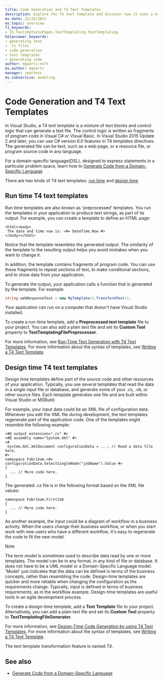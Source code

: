 ```yaml
---
title: Code Generation and T4 Text Templates
description: Explore the T4 text template and discover how it uses a mixture of text blocks and control logic to generate a text file in Visual Studio.
ms.date: 12/28/2021
ms.topic: overview
f1_keywords:
- VS.ToolsOptionsPages.TextTemplating.TextTemplating
helpviewer_keywords:
- generating text
- .tt files
- code generation
- text templates
- generating code
author: mgoertz-msft
ms.author: mgoertz
manager: jmartens
ms.subservice: modeling
---
```

# Code Generation and T4 Text Templates


In Visual Studio, a *T4 text template* is a mixture of text blocks and control logic that can generate a text file. The control logic is written as fragments of program code in Visual C# or Visual Basic. In Visual Studio 2015 Update 2 and later, you can use C# version 6.0 features in T4 templates directives. The generated file can be text, such as a web page, or a resource file, or program source code in any language.

For a domain-specific language(DSL), designed to express statements in a particular problem space, learn how to [Generate Code from a Domain-Specific Language](../modeling/generating-code-from-a-domain-specific-language.md)

There are two kinds of T4 text templates: [run time](#run-time-t4-text-templates) and [design time](#design-time-t4-text-templates)

## Run time T4 text templates

Run time templates are also known as 'preprocessed' templates. You run the templates in your application to produce text strings, as part of its output. For example, you can create a template to define an HTML page:

```
<html><body>
 The date and time now is: <#= DateTime.Now #>
</body></html>
```

Notice that the template resembles the generated output. The similarity of the template to the resulting output helps you avoid mistakes when you want to change it.

In addition, the template contains fragments of program code. You can use these fragments to repeat sections of text, to make conditional sections, and to show data from your application.

To generate the output, your application calls a function that is generated by the template. For example:

```csharp
string webResponseText = new MyTemplate().TransformText();
```

Your application can run on a computer that doesn't have Visual Studio installed.

To create a run-time template, add a **Preprocessed text template** file to your project. You can also add a plain text file and set its **Custom Tool** property to **TextTemplatingFilePreprocessor**.

For more information, see [Run-Time Text Generation with T4 Text Templates](../modeling/run-time-text-generation-with-t4-text-templates.md). For more information about the syntax of templates, see [Writing a T4 Text Template](../modeling/writing-a-t4-text-template.md).

## Design time T4 text templates

Design time templates define part of the source code and other resources of your application. Typically, you use several templates that read the data in a single input file or database, and generate some of your *.cs*, *.vb*, or other source files. Each template generates one file and are built within Visual Studio or MSBuild.

For example, your input data could be an XML file of configuration data. Whenever you edit the XML file during development, the text templates regenerate part of the application code. One of the templates might resemble the following example:

```
<#@ output extension=".cs" #>
<#@ assembly name="System.Xml" #>
<#
 System.Xml.XmlDocument configurationData = ...; // Read a data file here.
#>
namespace Fabrikam.<#= configurationData.SelectSingleNode("jobName").Value #>
{
  ... // More code here.
}
```

The generated *.cs* file is in the following format based on the XML file values:

```
namespace Fabrikam.FirstJob
{
  ... // More code here.
}
```

As another example, the input could be a diagram of workflow in a business activity. When the users change their business workflow, or when you start work with new users who have a different workflow, it's easy to regenerate the code to fit the new model.

> [!NOTE]
> The term *model* is sometimes used to describe data read by one or more templates. The model can be in any format, in any kind of file or database. It does not have to be a UML model or a Domain-Specific Language model. 'Model' just indicates that the data can be defined in terms of the business concepts, rather than resembling the code.
Design-time templates are quicker and more reliable when changing the configuration as the requirements change. Typically, input is defined in terms of business requirements, as in the workflow example. Design-time templates are useful tools in an agile development process.

To create a design-time template, add a **Text Template** file to your project. Alternatively, you can add a plain text file and set its **Custom Tool** property to **TextTemplatingFileGenerator**.

For more information, see [Design-Time Code Generation by using T4 Text Templates](../modeling/design-time-code-generation-by-using-t4-text-templates.md). For more information about the syntax of templates, see [Writing a T4 Text Template](../modeling/writing-a-t4-text-template.md).

The text template transformation feature is named *T4*.

## See also

- [Generate Code from a Domain-Specific Language](../modeling/generating-code-from-a-domain-specific-language.md)
